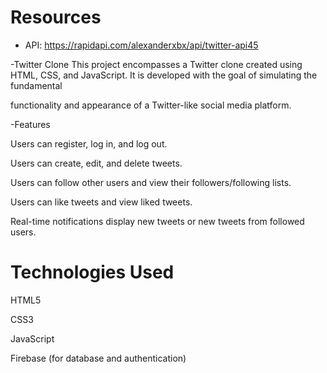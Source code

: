 # Resources

- API: https://rapidapi.com/alexanderxbx/api/twitter-api45

-Twitter Clone
This project encompasses a Twitter clone created using HTML, CSS, and JavaScript. It is developed with the goal of simulating the fundamental 

functionality and appearance of a Twitter-like social media platform.

-Features

Users can register, log in, and log out.

Users can create, edit, and delete tweets.

Users can follow other users and view their followers/following lists.

Users can like tweets and view liked tweets.

Real-time notifications display new tweets or new tweets from followed users.

# Technologies Used
HTML5

CSS3

JavaScript

Firebase (for database and authentication)

